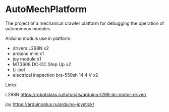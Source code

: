 # AutoMechPlatform

The project of a mechanical crawler platform for debugging the operation of autonomous modules.

Arduino moduls use in platform:
- drivers L298N x2
- arduino mini x1
- joy module x1
- MT3608 DC-DC Step Up x2
- Li-pol 
- electrical inspection brs-550sh 14.4 V x2

Links:

L298N https://robotclass.ru/tutorials/arduino-l298-dc-motor-driver/

joy https://arduinoplus.ru/arduino-joystick/
